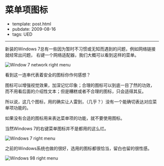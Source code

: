 
# 菜单项图标

- template: post.html
- pubdate: 2009-08-16
- tags: UED

----


新装的Windows 7总有一些因为暂时不习惯或无知而遇到的问题，例如网络链接就经常出问题，
右键一个网络适配器，我们大概可以看到这样的菜单。

![Window 7 network right menu](http://farm3.static.flickr.com/2542/3823174909_96506164e3_o.png)

看到这一连串代表着安全的图标你作何感想？

图标可以增强视觉效果，加深记忆印象；合理的图标可以到底一目了然的功效，
而不用看后面的介绍性文本；但是糟糕或者不合理的图标，只会适得其反。

所以说，这几个图标，用的确实让人雷到，（几乎？）没有一个能确切表达对应菜单项功能的。

如果没有合适的图标用来表达菜单项的功能，就不要使用图标。

当然Windows 7的右键菜单图标并不是都用的这么烂。

![Windows 7 right menu](http://farm3.static.flickr.com/2519/3823285153_2263e62985_o.png)

之前的Windows系统也做的很好，选用的图标都很恰当，留白也留的很性感。

![Windows 98 right menu](http://farm3.static.flickr.com/2658/3824047930_290df98c05_o.gif)
